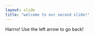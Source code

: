 ```yaml
---
layout: slide
title: "welcome to our second slide!"
---
```

Harrro!
Use the left arrow to go back! 
